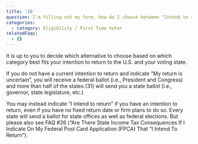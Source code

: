```yaml
---
title: '16'
question: I'm filling out my form, how do I choose between "Intend to return?" or "My return is uncertain"?
categories:
  - category: Eligibility / First Time Voter
relatedFaqs:
  - {}
---
```

It is up to you to decide which alternative to choose based on which category best fits your intention to return to the U.S. and your voting state.

If you do not have a current intention to return and indicate “My return is uncertain”, you will receive a federal ballot (i.e., President and Congress) and more than half of the states (31) will send you a state ballot (i.e., governor, state legislature, etc.)

You may instead indicate “I intend to return” if you have an intention to return, even if you have no fixed return date or firm plans to do so. Every state will send a ballot for state offices as well as federal elections. But please also see FAQ #26 (“Are There State Income Tax Consequences If I Indicate On My Federal Post Card Application (FPCA) That “I Intend To Return”).
